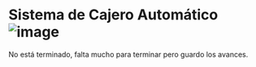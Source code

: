 # Sistema de Cajero Automático ![image](https://user-images.githubusercontent.com/83146564/119748226-cd977c80-be6a-11eb-8477-1749a9f0773c.png)

No está terminado, falta mucho para terminar pero guardo los avances.
